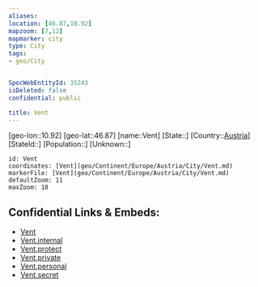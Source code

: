```yaml
---
aliases: 
location: [46.87,10.92]
mapzoom: [7,12] 
mapmarker: city 
type: City
tags:
- geo/City


SpocWebEntityId: 35243
isDeleted: false
confidential: public

title: Vent
---
```

[geo-lon::10.92]
[geo-lat::46.87]
[name::Vent]
[State::]
[Country::[Austria](geo/Continent/Europe/Austria.md)]
[StateId::]
[Population::]
[Unknown::]


```leaflet
id: Vent
coordinates: [Vent](geo/Continent/Europe/Austria/City/Vent.md)
markerFile: [Vent](geo/Continent/Europe/Austria/City/Vent.md)
defaultZoom: 11 
maxZoom: 18
```


## Confidential Links & Embeds: 
- [Vent](../../../../../../_public/geo/Continent/Europe/Austria/City/Vent.md) 
- [Vent.internal](../../../../../../_internal/geo/Continent/Europe/Austria/City/Vent.internal.md) 
- [Vent.protect](../../../../../../_protect/geo/Continent/Europe/Austria/City/Vent.protect.md) 
- [Vent.private](../../../../../../_private/geo/Continent/Europe/Austria/City/Vent.private.md) 
- [Vent.personal](../../../../../../_personal/geo/Continent/Europe/Austria/City/Vent.personal.md) 
- [Vent.secret](../../../../../../_secret/geo/Continent/Europe/Austria/City/Vent.secret.md) 

